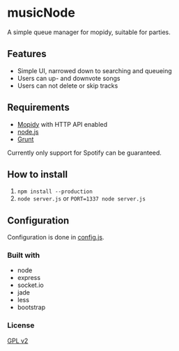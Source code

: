 musicNode
=========
A simple queue manager for mopidy, suitable for parties.

## Features ###

* Simple UI, narrowed down to searching and queueing
* Users can up- and downvote songs
* Users can not delete or skip tracks


## Requirements ###

* [Mopidy](http://www.mopidy.com/) with HTTP API enabled
* [node.js](http://nodejs.org/)
* [Grunt](http://gruntjs.com/)

Currently only support for Spotify can be guaranteed.


## How to install ###

1. `npm install --production`
2. `node server.js` or `PORT=1337 node server.js`


## Configuration ##
Configuration is done in [config.js](lib/config.js).


### Built with ###
* node
* express
* socket.io
* jade
* less
* bootstrap


### License ###

[GPL v2](LICENSE)
